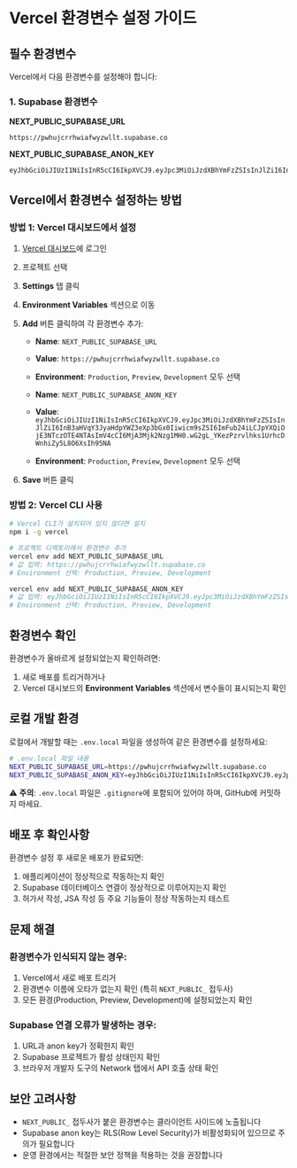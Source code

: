 # Vercel 환경변수 설정 가이드

## 필수 환경변수

Vercel에서 다음 환경변수를 설정해야 합니다:

### 1. Supabase 환경변수

**NEXT_PUBLIC_SUPABASE_URL**
```
https://pwhujcrrhwiafwyzwllt.supabase.co
```

**NEXT_PUBLIC_SUPABASE_ANON_KEY**
```
eyJhbGciOiJIUzI1NiIsInR5cCI6IkpXVCJ9.eyJpc3MiOiJzdXBhYmFzZSIsInJlZiI6InB3aHVqY3JyaHdpYWZ3eXp3bGx0Iiwicm9sZSI6ImFub24iLCJpYXQiOjE3NTczOTE4NTAsImV4cCI6MjA3Mjk2Nzg1MH0.wG2gL_YKezPzrvlhks1UrhcDWnhiZy5L8O6XsIh95NA
```

## Vercel에서 환경변수 설정하는 방법

### 방법 1: Vercel 대시보드에서 설정

1. [Vercel 대시보드](https://vercel.com/dashboard)에 로그인
2. 프로젝트 선택
3. **Settings** 탭 클릭
4. **Environment Variables** 섹션으로 이동
5. **Add** 버튼 클릭하여 각 환경변수 추가:

   - **Name**: `NEXT_PUBLIC_SUPABASE_URL`
   - **Value**: `https://pwhujcrrhwiafwyzwllt.supabase.co`
   - **Environment**: `Production`, `Preview`, `Development` 모두 선택

   - **Name**: `NEXT_PUBLIC_SUPABASE_ANON_KEY`  
   - **Value**: `eyJhbGciOiJIUzI1NiIsInR5cCI6IkpXVCJ9.eyJpc3MiOiJzdXBhYmFzZSIsInJlZiI6InB3aHVqY3JyaHdpYWZ3eXp3bGx0Iiwicm9sZSI6ImFub24iLCJpYXQiOjE3NTczOTE4NTAsImV4cCI6MjA3Mjk2Nzg1MH0.wG2gL_YKezPzrvlhks1UrhcDWnhiZy5L8O6XsIh95NA`
   - **Environment**: `Production`, `Preview`, `Development` 모두 선택

6. **Save** 버튼 클릭

### 방법 2: Vercel CLI 사용

```bash
# Vercel CLI가 설치되어 있지 않다면 설치
npm i -g vercel

# 프로젝트 디렉토리에서 환경변수 추가
vercel env add NEXT_PUBLIC_SUPABASE_URL
# 값 입력: https://pwhujcrrhwiafwyzwllt.supabase.co
# Environment 선택: Production, Preview, Development

vercel env add NEXT_PUBLIC_SUPABASE_ANON_KEY  
# 값 입력: eyJhbGciOiJIUzI1NiIsInR5cCI6IkpXVCJ9.eyJpc3MiOiJzdXBhYmFzZSIsInJlZiI6InB3aHVqY3JyaHdpYWZ3eXp3bGx0Iiwicm9sZSI6ImFub24iLCJpYXQiOjE3NTczOTE4NTAsImV4cCI6MjA3Mjk2Nzg1MH0.wG2gL_YKezPzrvlhks1UrhcDWnhiZy5L8O6XsIh95NA
# Environment 선택: Production, Preview, Development
```

## 환경변수 확인

환경변수가 올바르게 설정되었는지 확인하려면:

1. 새로 배포를 트리거하거나
2. Vercel 대시보드의 **Environment Variables** 섹션에서 변수들이 표시되는지 확인

## 로컬 개발 환경

로컬에서 개발할 때는 `.env.local` 파일을 생성하여 같은 환경변수를 설정하세요:

```bash
# .env.local 파일 내용
NEXT_PUBLIC_SUPABASE_URL=https://pwhujcrrhwiafwyzwllt.supabase.co
NEXT_PUBLIC_SUPABASE_ANON_KEY=eyJhbGciOiJIUzI1NiIsInR5cCI6IkpXVCJ9.eyJpc3MiOiJzdXBhYmFzZSIsInJlZiI6InB3aHVqY3JyaHdpYWZ3eXp3bGx0Iiwicm9sZSI6ImFub24iLCJpYXQiOjE3NTczOTE4NTAsImV4cCI6MjA3Mjk2Nzg1MH0.wG2gL_YKezPzrvlhks1UrhcDWnhiZy5L8O6XsIh95NA
```

⚠️ **주의**: `.env.local` 파일은 `.gitignore`에 포함되어 있어야 하며, GitHub에 커밋하지 마세요.

## 배포 후 확인사항

환경변수 설정 후 새로운 배포가 완료되면:

1. 애플리케이션이 정상적으로 작동하는지 확인
2. Supabase 데이터베이스 연결이 정상적으로 이루어지는지 확인
3. 허가서 작성, JSA 작성 등 주요 기능들이 정상 작동하는지 테스트

## 문제 해결

### 환경변수가 인식되지 않는 경우:
1. Vercel에서 새로 배포 트리거
2. 환경변수 이름에 오타가 없는지 확인 (특히 `NEXT_PUBLIC_` 접두사)
3. 모든 환경(Production, Preview, Development)에 설정되었는지 확인

### Supabase 연결 오류가 발생하는 경우:
1. URL과 anon key가 정확한지 확인
2. Supabase 프로젝트가 활성 상태인지 확인
3. 브라우저 개발자 도구의 Network 탭에서 API 호출 상태 확인

## 보안 고려사항

- `NEXT_PUBLIC_` 접두사가 붙은 환경변수는 클라이언트 사이드에 노출됩니다
- Supabase anon key는 RLS(Row Level Security)가 비활성화되어 있으므로 주의가 필요합니다
- 운영 환경에서는 적절한 보안 정책을 적용하는 것을 권장합니다
